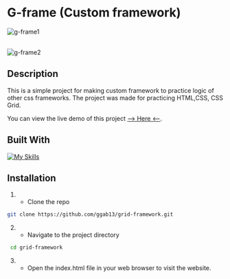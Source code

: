 # G-frame (Custom framework)


![g-frame1](https://github.com/ggab13/grid-framework/assets/67071512/efedbb80-5c4c-481d-9b6b-5d135ed9b5e6)
<br/>
<br/>


![g-frame2](https://github.com/ggab13/grid-framework/assets/67071512/f700e4a0-c297-4c14-af06-b01fbb847f45)




## Description

This is a simple project for making custom framework to practice logic of other css frameworks.
The project was made for practicing HTML,CSS, CSS Grid.

You can view the live demo of this project [--> Here <--](https://ggab13.github.io/grid-framework/).

## Built With

[![My Skills](https://skillicons.dev/icons?i=html,css)](https://skillicons.dev)


## Installation 

1. - Clone the repo
 ```sh
git clone https://github.com/ggab13/grid-framework.git
   ```

2. - Navigate to the project directory
```sh
 cd grid-framework
 ```
3. - Open the index.html file in your web browser to visit the website.
